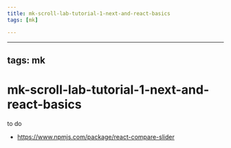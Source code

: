 ```yaml
---
title: mk-scroll-lab-tutorial-1-next-and-react-basics
tags: [mk]

---
```


---
tags: mk
---


# mk-scroll-lab-tutorial-1-next-and-react-basics

to do

- https://www.npmjs.com/package/react-compare-slider
